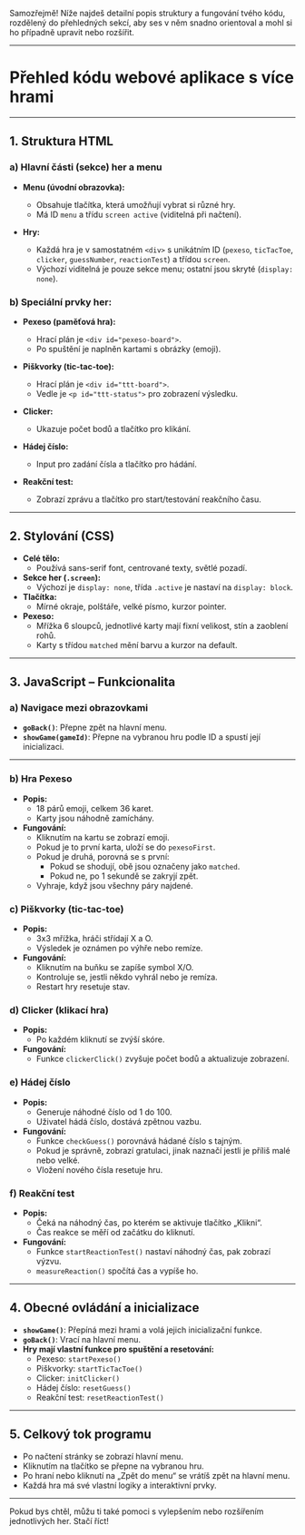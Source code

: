 Samozřejmě! Níže najdeš detailní popis struktury a fungování tvého kódu, rozdělený do přehledných sekcí, aby ses v něm snadno orientoval a mohl si ho případně upravit nebo rozšířit.

---

# Přehled kódu webové aplikace s více hrami

---

## 1. **Struktura HTML**

### a) **Hlavní části (sekce) her a menu**

- **Menu (úvodní obrazovka):**
  - Obsahuje tlačítka, která umožňují vybrat si různé hry.
  - Má ID `menu` a třídu `screen active` (viditelná při načtení).

- **Hry:**
  - Každá hra je v samostatném `<div>` s unikátním ID (`pexeso`, `ticTacToe`, `clicker`, `guessNumber`, `reactionTest`) a třídou `screen`.
  - Výchozí viditelná je pouze sekce menu; ostatní jsou skryté (`display: none`).

### b) **Speciální prvky her:**

- **Pexeso (paměťová hra):**
  - Hrací plán je `<div id="pexeso-board">`.
  - Po spuštění je naplněn kartami s obrázky (emoji).

- **Piškvorky (tic-tac-toe):**
  - Hrací plán je `<div id="ttt-board">`.
  - Vedle je `<p id="ttt-status">` pro zobrazení výsledku.

- **Clicker:**
  - Ukazuje počet bodů a tlačítko pro klikání.

- **Hádej číslo:**
  - Input pro zadání čísla a tlačítko pro hádání.

- **Reakční test:**
  - Zobrazí zprávu a tlačítko pro start/testování reakčního času.

---

## 2. **Stylování (CSS)**

- **Celé tělo:**
  - Používá sans-serif font, centrované texty, světlé pozadí.
- **Sekce her (`.screen`):**
  - Výchozí je `display: none`, třída `.active` je nastaví na `display: block`.
- **Tlačítka:**
  - Mírné okraje, polštáře, velké písmo, kurzor pointer.
- **Pexeso:**
  - Mřížka 6 sloupců, jednotlivé karty mají fixní velikost, stín a zaoblení rohů.
  - Karty s třídou `matched` mění barvu a kurzor na default.

---

## 3. **JavaScript – Funkcionalita**

### a) **Navigace mezi obrazovkami**

- **`goBack()`**: Přepne zpět na hlavní menu.
- **`showGame(gameId)`**: Přepne na vybranou hru podle ID a spustí její inicializaci.

---

### b) **Hra Pexeso**

- **Popis:**
  - 18 párů emoji, celkem 36 karet.
  - Karty jsou náhodně zamíchány.
- **Fungování:**
  - Kliknutím na kartu se zobrazí emoji.
  - Pokud je to první karta, uloží se do `pexesoFirst`.
  - Pokud je druhá, porovná se s první:
    - Pokud se shodují, obě jsou označeny jako `matched`.
    - Pokud ne, po 1 sekundě se zakryjí zpět.
  - Vyhraje, když jsou všechny páry najdené.

### c) **Piškvorky (tic-tac-toe)**

- **Popis:**
  - 3x3 mřížka, hráči střídají X a O.
  - Výsledek je oznámen po výhře nebo remíze.
- **Fungování:**
  - Kliknutím na buňku se zapíše symbol X/O.
  - Kontroluje se, jestli někdo vyhrál nebo je remíza.
  - Restart hry resetuje stav.

### d) **Clicker (klikací hra)**

- **Popis:**
  - Po každém kliknutí se zvýší skóre.
- **Fungování:**
  - Funkce `clickerClick()` zvyšuje počet bodů a aktualizuje zobrazení.

### e) **Hádej číslo**

- **Popis:**
  - Generuje náhodné číslo od 1 do 100.
  - Uživatel hádá číslo, dostává zpětnou vazbu.
- **Fungování:**
  - Funkce `checkGuess()` porovnává hádané číslo s tajným.
  - Pokud je správně, zobrazí gratulaci, jinak naznačí jestli je příliš malé nebo velké.
  - Vložení nového čísla resetuje hru.

### f) **Reakční test**

- **Popis:**
  - Čeká na náhodný čas, po kterém se aktivuje tlačítko „Klikni“.
  - Čas reakce se měří od začátku do kliknutí.
- **Fungování:**
  - Funkce `startReactionTest()` nastaví náhodný čas, pak zobrazí výzvu.
  - `measureReaction()` spočítá čas a vypíše ho.

---

## 4. **Obecné ovládání a inicializace**

- **`showGame()`**: Přepíná mezi hrami a volá jejich inicializační funkce.
- **`goBack()`**: Vrací na hlavní menu.
- **Hry mají vlastní funkce pro spuštění a resetování:**
  - Pexeso: `startPexeso()`
  - Piškvorky: `startTicTacToe()`
  - Clicker: `initClicker()`
  - Hádej číslo: `resetGuess()`
  - Reakční test: `resetReactionTest()`

---

## 5. **Celkový tok programu**

- Po načtení stránky se zobrazí hlavní menu.
- Kliknutím na tlačítko se přepne na vybranou hru.
- Po hraní nebo kliknutí na „Zpět do menu“ se vrátíš zpět na hlavní menu.
- Každá hra má své vlastní logiky a interaktivní prvky.

---

Pokud bys chtěl, můžu ti také pomoci s vylepšením nebo rozšířením jednotlivých her. Stačí říct!
